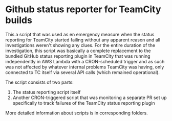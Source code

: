# Github status reporter for TeamCity builds

This a script that was used as en emergency measure when the status reporting for TeamCity started failing without any apparent reason and all investigations weren't showing any clues. For the entire duration of the investigation, this script was basically a complete replacement to the bundled GitHub status reporting plugin in TeamCity that was running independently in AWS Lambda with a CRON-scheduled trigger and as such was not affected by whatever internal problems TeamCity was having, only connected to TC itself via several API calls (which remained operational).

The script consists of two parts:

1. The status reporting script itself
2. Another CRON-triggered script that was monitoring a separate PR set up specifically to track failures of the TeamCity status reporting plugin

More detailed information about scripts is in corresponding folders.